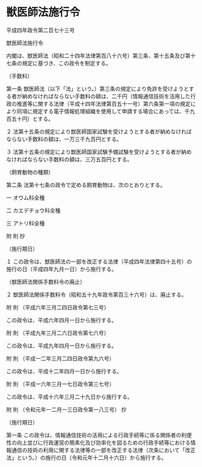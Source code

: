# 獣医師法施行令

平成四年政令第二百七十三号

獣医師法施行令

内閣は、獣医師法（昭和二十四年法律第百八十六号）第三条、第十五条及び第十七条の規定に基づき、この政令を制定する。

（手数料）

第一条 獣医師法（以下「法」という。）第三条の規定により免許を受けようとする者が納めなければならない手数料の額は、二千円（情報通信技術を活用した行政の推進等に関する法律（平成十四年法律第百五十一号）第六条第一項の規定により同項に規定する電子情報処理組織を使用して申請する場合にあっては、千九百五十円）とする。

２ 法第十五条の規定により獣医師国家試験を受けようとする者が納めなければならない手数料の額は、一万三千九百円とする。

３ 法第十五条の規定により獣医師国家試験予備試験を受けようとする者が納めなければならない手数料の額は、三万五百円とする。

（飼育動物の種類）

第二条 法第十七条の政令で定める飼育動物は、次のとおりとする。

一 オウム科全種

二 カエデチョウ科全種

三 アトリ科全種

附 則 抄

（施行期日）

１ この政令は、獣医師法の一部を改正する法律（平成四年法律第四十五号）の施行の日（平成四年九月一日）から施行する。

（獣医師法関係手数料令の廃止）

２ 獣医師法関係手数料令（昭和五十九年政令第百三十六号）は、廃止する。

附 則 （平成六年三月二四日政令第七三号）

この政令は、平成六年四月一日から施行する。

附 則 （平成九年三月二六日政令第七六号）

この政令は、平成九年四月一日から施行する。

附 則 （平成一二年三月二四日政令第九六号）

この政令は、平成十二年四月一日から施行する。

附 則 （平成一六年三月一七日政令第三七号）

この政令は、平成十六年三月二十九日から施行する。

附 則 （令和元年一二月一三日政令第一八三号） 抄

（施行期日）

第一条 この政令は、情報通信技術の活用による行政手続等に係る関係者の利便性の向上並びに行政運営の簡素化及び効率化を図るための行政手続等における情報通信の技術の利用に関する法律等の一部を改正する法律（次条において「改正法」という。）の施行の日（令和元年十二月十六日）から施行する。
